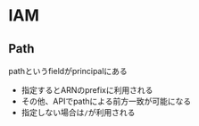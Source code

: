 # IAM

## Path

pathというfieldがprincipalにある
* 指定するとARNのprefixに利用される
* その他、APIでpathによる前方一致が可能になる
* 指定しない場合は`/`が利用される